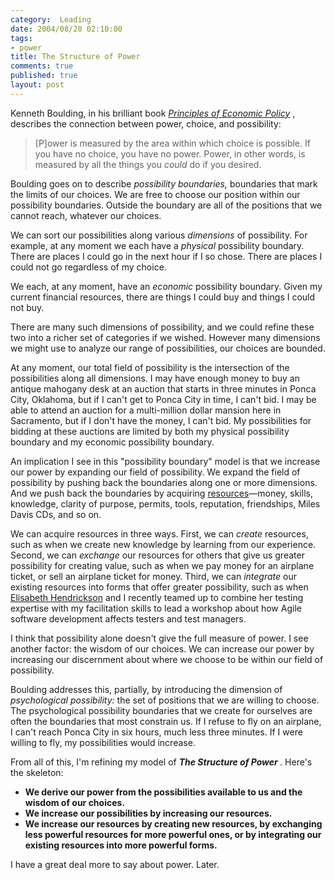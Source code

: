 ```yaml
--- 
category:  Leading
date: 2004/08/20 02:10:00
tags: 
- power
title: The Structure of Power
comments: true
published: true
layout: post
---
```


<p> Kenneth Boulding, in his brilliant book <em>
<a href="http://www.abebooks.com/servlet/SearchResults?an=Kenneth+boulding&amp;tn=principles+of+economic+policy">Principles of Economic Policy</a>
</em>, describes the connection between power, choice, and possibility: </p>
<blockquote>
<p> [P]ower is measured by the area within which choice is possible.  If you have no choice, you have no power.  Power, in other words, is measured by all the things you <em>could</em> do if you desired. </p>
</blockquote>
<p> Boulding goes on to describe <em>possibility boundaries,</em> boundaries that mark the limits of our choices.  We are free to choose our position within our possibility boundaries.  Outside the boundary are all of the positions that we cannot reach, whatever our choices. </p>
<p> We can sort our possibilities along various <em>dimensions</em> of possibility.  For example, at any moment we each have a <em>physical</em> possibility boundary.  There are places I could go in the next hour if I so chose.  There are places I could not go regardless of my choice. </p>
<p> We each, at any moment, have an <em>economic</em> possibility boundary.  Given my current financial resources, there are things I could buy and things I could not buy. </p>
<p> There are many such dimensions of possibility, and we could refine these two into a richer set of categories if we wished.  However many dimensions we might use to analyze our range of possibilities, our choices are bounded. </p>
<p> At any moment, our total field of possibility is the intersection of the possibilities along all dimensions.  I may have enough money to buy an antique mahogany desk at an auction that starts in three minutes in Ponca City, Oklahoma, but if I can't get to Ponca City in time, I can't bid.  I may be able to attend an auction for a multi-million dollar mansion here in Sacramento, but if I don't have the money, I can't bid.  My possibilities for bidding at these auctions are limited by both my physical possibility boundary and my economic possibility boundary. </p>
<p> An implication I see in this "possibility boundary" model is that we increase our power by expanding our field of possibility.  We expand the field of possibility by pushing back the boundaries along one or more dimensions.  And we push back the boundaries by acquiring <a href="/cwd/2004/08/resource.html">resources</a>—money, skills, knowledge, clarity of purpose, permits, tools, reputation, friendships, Miles Davis CDs, and so on. </p>
<p> We can acquire resources in three ways.  First, we can <em>create</em> resources, such as when we create new knowledge by learning from our experience.  Second, we can <em>exchange</em> our resources for others that give us greater possibility for creating value, such as when we pay money for an airplane ticket, or sell an airplane ticket for money.  Third, we can <em>integrate</em> our existing resources into forms that offer greater possibility, such as when <a href="http://www.qualitytree.com">Elisabeth Hendrickson</a> and I recently teamed up to combine her testing expertise with my facilitation skills to lead a workshop about how Agile software development affects testers and test managers. </p>
<p> I think that possibility alone doesn't give the full measure of power.  I see another factor: the wisdom of our choices.  We can increase our power by increasing our discernment about where we choose to be within our field of possibility. </p>
<p> Boulding addresses this, partially, by introducing the dimension of <em>psychological possibility:</em> the set of positions that we are willing to choose.  The psychological possibility boundaries that we create for ourselves are often the boundaries that most constrain us.  If I refuse to fly on an airplane, I can't reach Ponca City in six hours, much less three minutes.  If I were willing to fly, my possibilities would increase. </p>
<p> From all of this, I'm refining my model of <strong>
<em>The Structure of Power</em>
</strong>.  Here's the skeleton: </p>
<ul>
<li>
<strong>We derive our power from the possibilities available to us and the wisdom of our choices.</strong>
</li>
<li>
<strong>We increase our possibilities by increasing our resources.</strong>
</li>
<li>
<strong>We increase our resources by creating new resources, by exchanging less powerful resources for more powerful ones, or by integrating our existing resources into more powerful forms.</strong>
</li>
</ul>
<p> I have a great deal more to say about power.  Later. </p>
